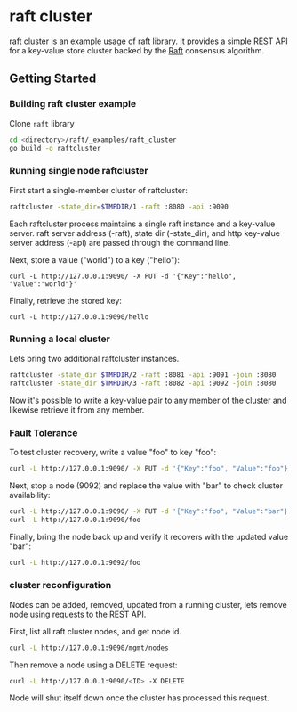 # raft cluster 

raft cluster is an example usage of raft library. It provides a simple REST API for a key-value store cluster backed by the [Raft][raft] consensus algorithm.

[raft]: http://raftconsensus.github.io/

## Getting Started

### Building raft cluster example

Clone `raft` library 

```sh
cd <directory>/raft/_examples/raft_cluster
go build -o raftcluster
```

### Running single node raftcluster

First start a single-member cluster of raftcluster:

```sh
raftcluster -state_dir=$TMPDIR/1 -raft :8080 -api :9090 
```

Each raftcluster process maintains a single raft instance and a key-value server.
raft server address (-raft), state dir (-state_dir), and http key-value server address (-api) are passed through the command line.

Next, store a value ("world") to a key ("hello"):

```
curl -L http://127.0.0.1:9090/ -X PUT -d '{"Key":"hello", "Value":"world"}'
```

Finally, retrieve the stored key:

```
curl -L http://127.0.0.1:9090/hello
```

### Running a local cluster
Lets bring two additional raftcluster instances.

```sh
raftcluster -state_dir $TMPDIR/2 -raft :8081 -api :9091 -join :8080
raftcluster -state_dir $TMPDIR/3 -raft :8082 -api :9092 -join :8080
```

Now it's possible to write a key-value pair to any member of the cluster and likewise retrieve it from any member.

### Fault Tolerance

To test cluster recovery, write a value "foo" to key "foo":
```sh
curl -L http://127.0.0.1:9090/ -X PUT -d '{"Key":"foo", "Value":"foo"}'
```

Next, stop a node (9092) and replace the value with "bar" to check cluster availability:

```sh
curl -L http://127.0.0.1:9090/ -X PUT -d '{"Key":"foo", "Value":"bar"}'
curl -L http://127.0.0.1:9090/foo
```

Finally, bring the node back up and verify it recovers with the updated value "bar":
```sh
curl -L http://127.0.0.1:9092/foo
```

### cluster reconfiguration

Nodes can be added, removed, updated from a running cluster,
lets remove node using requests to the REST API.

First, list all raft cluster nodes, and get node id.
```sh
curl -L http://127.0.0.1:9090/mgmt/nodes
```

Then remove a node using a DELETE request:
```sh
curl -L http://127.0.0.1:9090/<ID> -X DELETE
```
Node will shut itself down once the cluster has processed this request.
